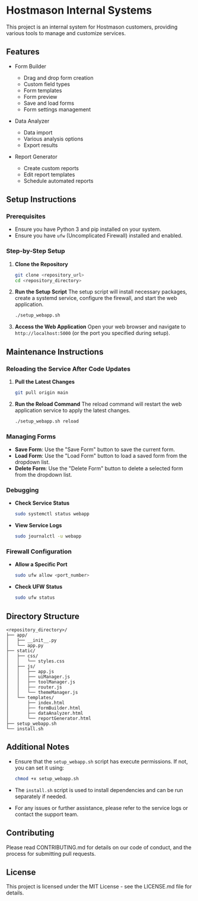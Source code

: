 # Hostmason Internal Systems

This project is an internal system for Hostmason customers, providing various tools to manage and customize services.

## Features

- Form Builder
  - Drag and drop form creation
  - Custom field types
  - Form templates
  - Form preview
  - Save and load forms
  - Form settings management

- Data Analyzer
  - Data import
  - Various analysis options
  - Export results

- Report Generator
  - Create custom reports
  - Edit report templates
  - Schedule automated reports

## Setup Instructions

### Prerequisites
- Ensure you have Python 3 and pip installed on your system.
- Ensure you have `ufw` (Uncomplicated Firewall) installed and enabled.

### Step-by-Step Setup

1. **Clone the Repository**
    ```bash
    git clone <repository_url>
    cd <repository_directory>
    ```

2. **Run the Setup Script**
    The setup script will install necessary packages, create a systemd service, configure the firewall, and start the web application.
    ```bash
    ./setup_webapp.sh
    ```

3. **Access the Web Application**
    Open your web browser and navigate to `http://localhost:5000` (or the port you specified during setup).

## Maintenance Instructions

### Reloading the Service After Code Updates

1. **Pull the Latest Changes**
    ```bash
    git pull origin main
    ```

2. **Run the Reload Command**
    The reload command will restart the web application service to apply the latest changes.
    ```bash
    ./setup_webapp.sh reload
    ```

### Managing Forms

- **Save Form**: Use the "Save Form" button to save the current form.
- **Load Form**: Use the "Load Form" button to load a saved form from the dropdown list.
- **Delete Form**: Use the "Delete Form" button to delete a selected form from the dropdown list.

### Debugging

- **Check Service Status**
    ```bash
    sudo systemctl status webapp
    ```

- **View Service Logs**
    ```bash
    sudo journalctl -u webapp
    ```

### Firewall Configuration

- **Allow a Specific Port**
    ```bash
    sudo ufw allow <port_number>
    ```

- **Check UFW Status**
    ```bash
    sudo ufw status
    ```

## Directory Structure

```
<repository_directory>/
├── app/
│   ├── __init__.py
│   └── app.py
├── static/
│   ├── css/
│   │   └── styles.css
│   ├── js/
│   │   ├── app.js
│   │   ├── uiManager.js
│   │   ├── toolManager.js
│   │   ├── router.js
│   │   └── themeManager.js
│   └── templates/
│       ├── index.html
│       ├── formBuilder.html
│       ├── dataAnalyzer.html
│       └── reportGenerator.html
├── setup_webapp.sh
└── install.sh
```

## Additional Notes

- Ensure that the `setup_webapp.sh` script has execute permissions. If not, you can set it using:
    ```bash
    chmod +x setup_webapp.sh
    ```

- The `install.sh` script is used to install dependencies and can be run separately if needed.

- For any issues or further assistance, please refer to the service logs or contact the support team.

## Contributing

Please read CONTRIBUTING.md for details on our code of conduct, and the process for submitting pull requests.

## License

This project is licensed under the MIT License - see the LICENSE.md file for details.
